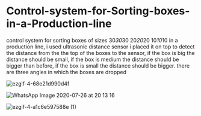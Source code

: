 # Control-system-for-Sorting-boxes-in-a-Production-line
control system for sorting boxes of sizes 30*30*30 20*20*20 10*10*10 in a production line, i used ultrasonic distance sensor i placed it on top to detect the distance from the the top of the boxes to the sensor, if the box is big the distance should be small, if the box is medium the distance should be bigger than before, if the box is small the distance should be bigger.
there are three angles in which the boxes are dropped

![ezgif-4-68e21d990d4f](https://user-images.githubusercontent.com/67188835/88912467-fad5c700-d267-11ea-97cb-5ee16205c2cc.gif)


![WhatsApp Image 2020-07-26 at 20 13 16](https://user-images.githubusercontent.com/67188835/88911980-476cd280-d267-11ea-843a-59f30bcb8127.jpeg)



![ezgif-4-a1c6e597588e (1)](https://user-images.githubusercontent.com/67188835/88911121-0b853d80-d266-11ea-8002-b05569672dc6.gif)


